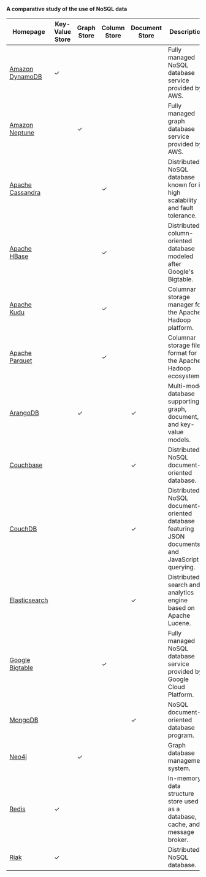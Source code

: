 **A comparative  study of the use of NoSQL data**

| Homepage                                    | Key-Value Store | Graph Store | Column Store | Document Store | Description                                                            |
|---------------------------------------------|-----------------|-------------|--------------|----------------|------------------------------------------------------------------------|
| [Amazon DynamoDB](https://aws.amazon.com/dynamodb/)                   | ✓               |             |              |                | Fully managed NoSQL database service provided by AWS.                  |
| [Amazon Neptune](https://aws.amazon.com/neptune/)                     |                 | ✓           |              |                | Fully managed graph database service provided by AWS.                  |
| [Apache Cassandra](http://cassandra.apache.org/)                    |                 |             | ✓            |                | Distributed NoSQL database known for its high scalability and fault tolerance. |
| [Apache HBase](https://hbase.apache.org/)                            |                 |             | ✓            |                | Distributed column-oriented database modeled after Google's Bigtable.  |
| [Apache Kudu](https://kudu.apache.org/)                              |                 |             | ✓            |                | Columnar storage manager for the Apache Hadoop platform.              |
| [Apache Parquet](https://parquet.apache.org/)                        |                 |             | ✓            |                | Columnar storage file format for the Apache Hadoop ecosystem.          |
| [ArangoDB](https://www.arangodb.com/)                                |                 | ✓           |              | ✓              | Multi-model database supporting graph, document, and key-value models. |
| [Couchbase](https://www.couchbase.com/)                              |                 |             |              | ✓              | Distributed NoSQL document-oriented database.                         |
| [CouchDB](https://couchdb.apache.org/)                           |                 |             |              | ✓              | Distributed NoSQL document-oriented database featuring JSON documents and JavaScript querying. |
| [Elasticsearch](https://www.elastic.co/elasticsearch/)               |                 |             |              | ✓              | Distributed search and analytics engine based on Apache Lucene.        |
| [Google Bigtable](https://cloud.google.com/bigtable/)               |                 |             | ✓            |                | Fully managed NoSQL database service provided by Google Cloud Platform. |
| [MongoDB](https://www.mongodb.com/)                                  |                 |             |              | ✓              | NoSQL document-oriented database program.                              |
| [Neo4j](https://neo4j.com/)                                          |                 | ✓           |              |                | Graph database management system.                                      |
| [Redis](https://redis.io/)                                          | ✓               |             |              |                | In-memory data structure store used as a database, cache, and message broker. |
| [Riak](http://basho.com/products/riak-kv/)                           | ✓               |             |              |                | Distributed NoSQL database.                                           |
